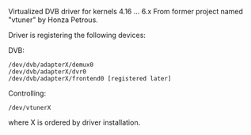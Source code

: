Virtualized DVB driver for kernels 4.16 ... 6.x 
From former project named "vtuner" by Honza Petrous.

Driver is registering the following devices:

DVB:

    /dev/dvb/adapterX/demux0
    /dev/dvb/adapterX/dvr0
    /dev/dvb/adapterX/frontend0 [registered later]

Controlling:

    /dev/vtunerX

where X is ordered by driver installation.

